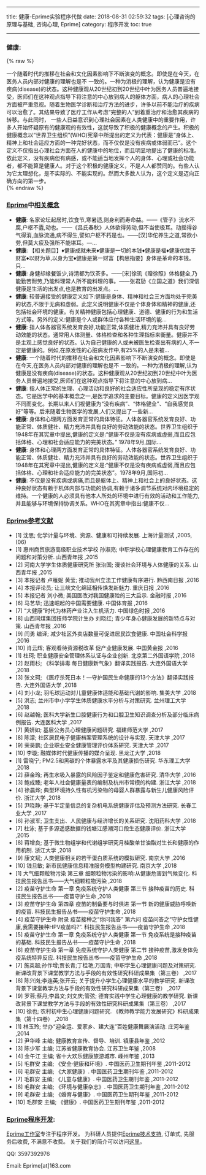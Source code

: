 
---
title: 健康-Eprime实验程序代做
date: 2018-08-31 02:59:32
tags: [心理咨询的原理与基础, 咨询心理, Eprime]
category: 程序开发
toc: true

---



<span></span>
<!-- more -->



### 健康:

{% raw %}
<div class="p1">一个随着时代的推移在社会和文化因素影响下不断演变的概念。即使是在今天，在医务人员内部对健康的理解也是不 一致的。一种为消极的理解，认为健康是没有疾病(disease)的状态。这种健康观从20世纪初到20世纪中叶为医务人员普遍地接受，医师们在这种观点指导下将注意的中心放到病人的躯体方面，病人的心理社会方面被严重忽视。随着生物医学诊断和治疗方法的进步，许多以前不能治疗的疾病可以治愈了。其结果导致了医疗工作从考虑“完整的人”到着重治疗和治愈其疾病的转移。与此同时， 一些人日益意识到心理社会因素在人类健康中的重要作用，许多人开始怀疑原有的健康观的有效性，这就导致了积极的健康概念的产生。积极的健康概念以“世界卫生组织”(WHO)宪章中所提出的定义为代表：健康是“身体上、精神上和社会适应方面的一种完好状态，而不仅仅是没有疾病或体弱而已”。这个定义不仅指出心理社会方面在人的健康中的地位，而且明显地提出了健康的标准。依此定义，没有疾病但有病感，或不能适当地发挥个人的身体、心理或社会功能者，都不能算是健康人。对于这个积极的健康定义，不是人人都赞同的。有些人认为它太理想化，是不实际的、不能实现的。然而大多数人认为，这个定义是迈向正确方向的第一步。</div>
{% endraw %}



### [Eprime](/tags/Eprime/)中[相关概念](/categories/程序开发)

- **健康**: 名家论坛起居时,饮食节,寒暑适,则身利而寿命益。——《管子》流水不腐,户枢不蠹,动也。——《吕氏春秋》人体欲得劳动,但不当使极耳。动摇得谷气得消,血脉流通,病不得生,譬如户枢不朽是也。——[汉]华佗养生之道,常欲小劳,但莫大疲及强所不能堪耳。—...
- **健康**: 【相关题目】♦健康成就未来♦健康是一切的本钱♦健康是福♦健康优胜于财富♦以财为草,以身为宝♦健康是第一财富【构思指要】身体是革命的本钱。只...
- **健康**: 身健却缘餐饭少,诗清都为饮茶多。——[宋]徐玑《赠徐照》体格健全,乃能勤苦耐劳,乃能料理常人所不能料理的事。——张君劢《立国之道》我们深信健康是生活的出发点,也是教育的出发点。...
- **健康**: 较普遍接受的健康定义如下:健康是身体、精神和社会三方面均处于完美的状态,不限于无病和虚弱。此定义说明健康不仅是个体身体和精神的健康,还包括社会环境的健康。有关精神健康包括心理健康、道德、健康的行为和生活方式等。另外的定义:健康是个人或群体应付各种生活环境的能...
- **健康**: 指人体各器官系统发育良好,功能正常,体质健壮,精力充沛并具有良好劳动效能的状态。通常用人体测量、体格检查和各种生理指标来衡量。健康并不是主观上感觉良好的状态。认为自己健康的人或未被医生检查出有病的人,不一定是健康的。例如,在原发性的心脏病发作中,有25%的人是未被...
- **健康**: 一个随着时代的推移在社会和文化因素影响下不断演变的概念。即使是在今天,在医务人员内部对健康的理解也是不 一致的。一种为消极的理解,认为健康是没有疾病(disease)的状态。这种健康观从20世纪初到20世纪中叶为医务人员普遍地接受,医师们在这种观点指导下将注意的中心放到病...
- **健康**: 指人体正常的生理、心理活动和良好的社会适应性所呈现的稳定有序状态。它是医学中的基本概念之一,是医学追求的主要目标。健康的定义因医学观不同而变化。长期以来人们视健康为“没有疾病”、“体格健全”、“自我感觉良好”等等。后来随着生物医学的发展,人们又提出了一些新...
- **健康**: 身体和心理两方面发育正常的具体特征。人体各器官系统发育良好、功能正常、体质健壮、精力充沛并具有良好的劳动效能的状态。世界卫生组织于1948年在其宪章中提出,健康的定义是:“健康不仅是没有疾病或虚弱,而且应包括体格、心理和社会适应能力的完美状态。” 1978年9月,国际...
- **健康**: 身体和心理两方面发育正常的具体特征。人体各器官系统发育良好、功能正常、体质健壮、精力充沛并具有良好的劳动效能的状态。世界卫生组织于1948年在其宪章中提出,健康的定义是:“健康不仅是没有疾病或虚弱,而且应包括体格、心理和社会适应能力的完美状态”。1978年9月,国际初...
- **健康**: 不仅是没有疾病或病痛,而且是躯体上、精神上和社会上的良好状态。这种良好状态有赖于机体内部与功能的协调,有赖于诸多调节系统对内环境稳定的维持。一个健康的人必须具有他本人所处的环境中进行有效的活动和工作能力,并且能够与环境保持协调关系。WHO在其宪章中指出:健康不仅...


### [Eprime](/tags/Eprime/)[参考文献](/categories/程序开发/)

- [1]  沈思; 化学计量与环境、资源、健康和可持续发展. 上海计量测试 ,2005,(06)
- [1]  惠州商贸旅游高级职业技术学校  孙淑亮; 中职学校心理健康教育工作存在的问题和对策分析. 山西青年报 ,2015
- [2]  河南大学学生体质健康研究所  张治国; 漫谈社会环境与人体健康的关系. 山西青年报 ,2015
- [3]  本报记者  卢雁妮  黄莹; 推动我州立法工作健康有序进行. 黔西南日报 ,2016
- [4]  本报评论员; 让三峡文化绵延相传焕发新魅力. 重庆日报 ,2016
- [5]  本报记者  刘小微; 美国医改对我国健康险的三大启示. 金融时报 ,2016
- [6]  马艺华; 迅速崛起的中国需要健康. 中国体育报 ,2016
- [7]   “大健康”时代为林药产业注入生机活力. 中国绿色时报 ,2016
- [8]  山西同煤集团技师学院计生办  刘晓红; 青少年身心健康发展的新特点与对策. 山西青年报 ,2016
- [9]  闫勇  编译; 减少社区外卖店数量可促进居民饮食健康. 中国社会科学报 ,2016
- [10]  肖云辉; 客观看待资源税改革  促产业健康发展. 中国黄金报 ,2016
- [1]  杜珂; 职业健康安全管理体系认证与企业创新. 北京第二外国语学院 ,2018
- [2]  赵雨杉; 《科学排毒 每日健康新气象》翻译实践报告. 大连外国语大学 ,2018
- [3]  张文珂; 《医疗杀死日本！—守护国民生命健康的13个方法》翻译实践报告. 大连外国语大学 ,2018
- [4]  刘小龙; 羽毛球运动对儿童健康体适能和基础代谢的影响. 集美大学 ,2018
- [5]  洪志; 兰州市中小学学生体质健康水平分析与对策研究. 兰州理工大学 ,2018
- [6]  赵越翰; 医科大学新生口腔健康行为和口腔卫生知识调查分析及部分临床病例报告. 大连医科大学 ,2017
- [7]  黄妍如; 基层公务员心理健康问题研究. 福建师范大学 ,2017
- [8]  陈濛; 社区居民电子健康档案管理系统的设计与实现. 天津大学 ,2017
- [9]  荣昊鹏; 企业职业安全健康管理评价体系研究. 天津大学 ,2017
- [10]  李璇; 融媒体时代健康传播的媒介呈现. 黑龙江大学 ,2018
- [1]  雷晓宁; PM2.5和黑碳的个体暴露水平及其健康损伤研究. 华东理工大学 ,2018
- [2]  薛金玲; 再生水吸入暴露的风险因子鉴定和健康危害研究. 清华大学 ,2016
- [3]  鲍成臻; 老年人社会健康量表的编制及杭州市常模的构建. 浙江大学 ,2018
- [4]  徐晨烨; 典型环境持久性有机污染物的母婴人群暴露与新生儿健康风险评价. 浙江大学 ,2018
- [5]  尹晓静; 基于半定量信息的复杂机电系统健康评估及预测方法研究. 长春工业大学 ,2017
- [6]  孙淑军; 卫生支出、人民健康与经济增长的关系研究. 沈阳药科大学 ,2018
- [7]  杜泳; 基于多源遥感数据的钱塘江感潮河口段生态健康评价. 浙江大学 ,2015
- [8]  蒋增良; 基于微生物组学和代谢组学研究月桂酸单甘油酯对生长和健康的作用机制. 浙江大学 ,2018
- [9]  康文斌; 人类健康相关的若干蛋白质系统的模拟研究. 南京大学 ,2016
- [10]  钱旦敏; 新市民健康信息精准服务模型构建研究. 南京大学 ,2018
- [1]   大气细颗粒物污染  第三章  细颗粒物污染的影响:从健康危害到气候变化. 科技民生报告丛书——大气细颗粒物污染 ,2018
- [2]   疫苗守护生命  第一章  免疫系统守护人类健康  第三节  接种疫苗的历史. 科技民生报告丛书——疫苗守护生命 ,2018
- [3]   疫苗守护生命  第四章  疫苗的制备要与时俱进  第一节  新的健康威胁呼唤新的疫苗. 科技民生报告丛书——疫苗守护生命 ,2018
- [4]   疫苗守护生命  附录  疫苗接种之“你问我答”  第六问  疫苗问答之“守护女性健康,我需要接种HPV疫苗吗?”. 科技民生报告丛书——疫苗守护生命 ,2018
- [5]   疫苗守护生命  第一章  免疫系统守护人类健康  第一节  免疫系统是接种疫苗的基础. 科技民生报告丛书——疫苗守护生命 ,2018
- [6]   疫苗守护生命  第一章  免疫系统守护人类健康  第二节  接种疫苗,激发身体免疫系统特异反应. 科技民生报告丛书——疫苗守护生命 ,2018
- [7]  施英超;孙作增;贾长青;丁桂艳;万国青; 中职学生心理健康问题及对策研究. 新课改背景下课堂教学方法与手段的有效性研究科研成果集（第三卷） ,2017
- [8]  陈兴岗;李连英;张开云; 关于提升小学生心理健康水平的教学研究. 新课改背景下课堂教学方法与手段的有效性研究科研成果集（第三卷） ,2017
- [9]  罗蓉;蔡丹;李昌文;刘文庆;管弦; 德育实践中学生心理健康的教学研究. 新课改背景下课堂教学方法与手段的有效性研究科研成果集（第三卷） ,2017
- [10]  徐也; 农村初中生心理健康问题研究. 《教师教学能力发展研究》科研成果集（第十四卷） ,2018
- [1]  林玉玲; 举办“迎全运、爱家乡、建大连”百姓健康舞展演活动. 庄河年鉴 ,2014
- [2]  尹华峰 主编; 健康教育宣传、督导、培训. 镇康县年鉴 ,2012
- [3]  陈少军 主编; 江苏省健康教育协会. 江苏卫生年鉴 ,2008
- [4]  金午江 主编; 省十大欢乐健康旅游城市. 嵊州年鉴 ,2013
- [5]  毛群安 主编; 《安全·健康和环境》. 中国医药卫生期刊年鉴 ,2011-2012
- [6]  毛群安 主编; 《大家健康》. 中国医药卫生期刊年鉴 ,2011-2012
- [7]  毛群安 主编; 《儿童与健康》. 中国医药卫生期刊年鉴 ,2011-2012
- [8]  毛群安 主编; 《环境与健康杂志》. 中国医药卫生期刊年鉴 ,2011-2012
- [9]  毛群安 主编; 《婚育与健康》. 中国医药卫生期刊年鉴 ,2011-2012
- [10]  毛群安 主编; 《健康》. 中国医药卫生期刊年鉴 ,2011-2012


### [Eprime](/tags/Eprime/)[程序开发](/categories/程序开发/):
[Eprime工作室](http://Eprime.cn/)专注于程序开发。
为科研人员提供[Eprime技术支持](http://Eprime.cn/2018/08/17/关于Eprime工作室/), 订单式, 先服务后收费, 不满意不收费。
关于我们的简介可以访问[这里](http://Eprime.cn/2018/08/17/关于Eprime工作室/)。

QQ: 3597392976

Email: Eprime[at]163.com


